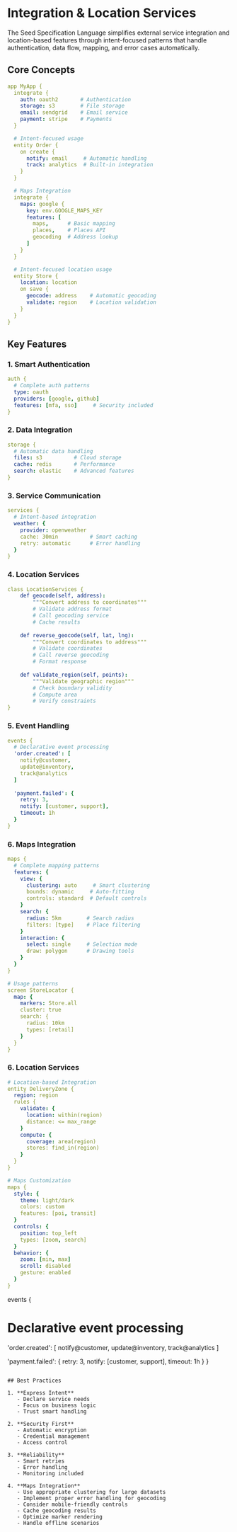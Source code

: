 # Integration & Location Services

The Seed Specification Language simplifies external service integration and location-based features through intent-focused patterns that handle authentication, data flow, mapping, and error cases automatically.

## Core Concepts

```yaml
app MyApp {
  integrate {
    auth: oauth2       # Authentication
    storage: s3        # File storage
    email: sendgrid    # Email service
    payment: stripe    # Payments
  }

  # Intent-focused usage
  entity Order {
    on create {
      notify: email     # Automatic handling
      track: analytics  # Built-in integration
    }
  }

  # Maps Integration
  integrate {
    maps: google {
      key: env.GOOGLE_MAPS_KEY
      features: [
        maps,      # Basic mapping
        places,    # Places API
        geocoding  # Address lookup
      ]
    }
  }

  # Intent-focused location usage
  entity Store {
    location: location
    on save {
      geocode: address    # Automatic geocoding
      validate: region    # Location validation
    }
  }
}
```

## Key Features

### 1. Smart Authentication
```yaml
auth {
  # Complete auth patterns
  type: oauth
  providers: [google, github]
  features: [mfa, sso]     # Security included
}
```

### 2. Data Integration
```yaml
storage {
  # Automatic data handling
  files: s3          # Cloud storage
  cache: redis       # Performance
  search: elastic    # Advanced features
}
```

### 3. Service Communication
```yaml
services {
  # Intent-based integration
  weather: {
    provider: openweather
    cache: 30min          # Smart caching
    retry: automatic      # Error handling
  }
}
```

### 4. Location Services
```yaml
class LocationServices {
    def geocode(self, address):
        """Convert address to coordinates"""
        # Validate address format
        # Call geocoding service
        # Cache results
        
    def reverse_geocode(self, lat, lng):
        """Convert coordinates to address"""
        # Validate coordinates
        # Call reverse geocoding
        # Format response
        
    def validate_region(self, points):
        """Validate geographic region"""
        # Check boundary validity
        # Compute area
        # Verify constraints
}
```

### 5. Event Handling
```yaml
events {
  # Declarative event processing
  'order.created': [
    notify@customer,
    update@inventory,
    track@analytics
  ]
  
  'payment.failed': {
    retry: 3,
    notify: [customer, support],
    timeout: 1h
  }
}
```

### 6. Maps Integration
```yaml
maps {
  # Complete mapping patterns
  features: {
    view: {
      clustering: auto     # Smart clustering
      bounds: dynamic     # Auto-fitting
      controls: standard  # Default controls
    }
    search: {
      radius: 5km        # Search radius
      filters: [type]    # Place filtering
    }
    interaction: {
      select: single     # Selection mode
      draw: polygon      # Drawing tools
    }
  }
}

# Usage patterns
screen StoreLocator {
  map: {
    markers: Store.all
    cluster: true
    search: {
      radius: 10km
      types: [retail]
    }
  }
}
```

### 6. Location Services
```yaml
# Location-based Integration
entity DeliveryZone {
  region: region
  rules {
    validate: {
      location: within(region)
      distance: <= max_range
    }
    compute: {
      coverage: area(region)
      stores: find_in(region)
    }
  }
}

# Maps Customization
maps {
  style: {
    theme: light/dark
    colors: custom
    features: [poi, transit]
  }
  controls: {
    position: top_left
    types: [zoom, search]
  }
  behavior: {
    zoom: [min, max]
    scroll: disabled
    gesture: enabled
  }
}
```

events {
  # Declarative event processing
  'order.created': [
    notify@customer,
    update@inventory,
    track@analytics
  ]
  
  'payment.failed': {
    retry: 3,
    notify: [customer, support],
    timeout: 1h
  }
}
```

## Best Practices

1. **Express Intent**
   - Declare service needs
   - Focus on business logic
   - Trust smart handling

2. **Security First**
   - Automatic encryption
   - Credential management
   - Access control

3. **Reliability**
   - Smart retries
   - Error handling
   - Monitoring included

4. **Maps Integration**
   - Use appropriate clustering for large datasets
   - Implement proper error handling for geocoding
   - Consider mobile-friendly controls
   - Cache geocoding results
   - Optimize marker rendering
   - Handle offline scenarios
